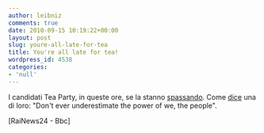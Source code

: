 ```yaml
---
author: leibniz
comments: true
date: 2010-09-15 10:19:22+00:00
layout: post
slug: youre-all-late-for-tea
title: You're all late for tea!
wordpress_id: 4538
categories:
- 'null'
---
```


I candidati Tea Party, in queste ore, se la stanno [spassando](http://www.rainews24.rai.it/it/news.php?newsid=145237). Come [dice](http://www.bbc.co.uk/news/world-us-canada-11301034) una di loro: "Don't ever underestimate the power of we, the people".

[RaiNews24 - Bbc]
